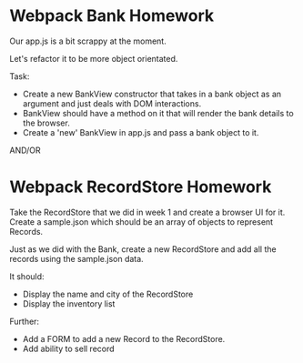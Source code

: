 # Webpack Bank Homework

Our app.js is a bit scrappy at the moment.

Let's refactor it to be more object orientated.

Task:
  
  - Create a new BankView constructor that takes in a bank object as an argument and just deals with DOM interactions.
  - BankView should have a method on it that will render the bank details to the browser.
  - Create a 'new' BankView in app.js and pass a bank object to it.

  AND/OR

# Webpack RecordStore Homework

Take the RecordStore that we did in week 1 and create a browser UI for it. Create a sample.json which should be an array of objects to represent Records.

Just as we did with the Bank, create a new RecordStore and add all the records using the sample.json data.

It should: 
  
  - Display the name and city of the RecordStore
  - Display the inventory list

Further:
  
  - Add a FORM to add a new Record to the RecordStore.
  - Add ability to sell record

